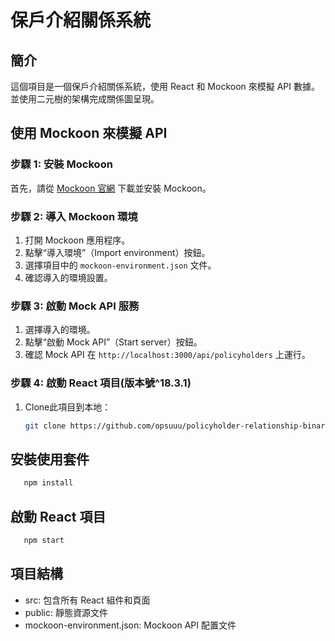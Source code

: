 # 保戶介紹關係系統

## 簡介
這個項目是一個保戶介紹關係系統，使用 React 和 Mockoon 來模擬 API 數據。         
並使用二元樹的架構完成關係圖呈現。

## 使用 Mockoon 來模擬 API

### 步驟 1: 安裝 Mockoon
首先，請從 [Mockoon 官網](https://mockoon.com/) 下載並安裝 Mockoon。

### 步驟 2: 導入 Mockoon 環境
1. 打開 Mockoon 應用程序。
2. 點擊“導入環境”（Import environment）按鈕。
3. 選擇項目中的 `mockoon-environment.json` 文件。
4. 確認導入的環境設置。

### 步驟 3: 啟動 Mock API 服務
1. 選擇導入的環境。
2. 點擊“啟動 Mock API”（Start server）按鈕。
3. 確認 Mock API 在 `http://localhost:3000/api/policyholders` 上運行。

### 步驟 4: 啟動 React 項目(版本號^18.3.1)
1. Clone此項目到本地：
   ```bash
   git clone https://github.com/opsuuu/policyholder-relationship-binaryTreee.git


## 安裝使用套件
```sh
   npm install
```

## 啟動 React 項目
```sh
   npm start
```

## 項目結構
- src: 包含所有 React 組件和頁面
- public: 靜態資源文件
- mockoon-environment.json: Mockoon API 配置文件
